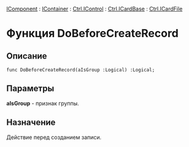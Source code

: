 ﻿---
Link: .Ctrl.ICardFile.@DoBeforeCreateRecord
---

[IComponent](topic:Com.Custom.ComClasses.IComponent.Default) :
[IContainer](topic:Com.Custom.ComClasses.IContainer.Default) :
[Ctrl.IControl](topic:Com.Custom.ComClasses.Ctrl.IControl.Default) :
[Ctrl.ICardBase](topic:Com.Custom.ComClasses.Ctrl.ICardBase.Default) :
[Ctrl.ICardFile](Default)

# Функция DoBeforeCreateRecord

## Описание

    func DoBeforeCreateRecord(aIsGroup :Logical) :Logical;

## Параметры

**aIsGroup** - признак группы.

## Назначение

Действие перед созданием записи.